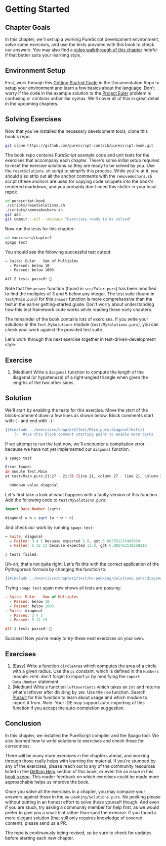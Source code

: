 # Getting Started

## Chapter Goals

In this chapter, we'll set up a working PureScript development environment, solve some exercises, and use the tests provided with this book to check our answers. You may also find a [video walkthrough of this chapter](https://www.youtube.com/watch?v=GPjPwb6d-70) helpful if that better suits your learning style.

## Environment Setup

First, work through this [Getting Started Guide](https://github.com/purescript/documentation/blob/master/guides/Getting-Started.md) in the Documentation Repo to setup your environment and learn a few basics about the language. Don't worry if the code in the example solution to the [Project Euler](http://projecteuler.net/problem=1) problem is confusing or contains unfamiliar syntax. We'll cover all of this in great detail in the upcoming chapters.

## Solving Exercises

Now that you've installed the necessary development tools, clone this book's repo.

```sh
git clone https://github.com/purescript-contrib/purescript-book.git
```

The book repo contains PureScript example code and unit tests for the exercises that accompany each chapter. There's some initial setup required to reset the exercise solutions so they are ready to be solved by you. Use the `resetSolutions.sh` script to simplify this process. While you're at it, you should also strip out all the anchor comments with the `removeAnchors.sh` script (these anchors are used for copying code snippets into the book's rendered markdown, and you probably don't need this clutter in your local repo):

```sh
cd purescript-book
./scripts/resetSolutions.sh
./scripts/removeAnchors.sh
git add .
git commit --all --message "Exercises ready to be solved"
```

Now run the tests for this chapter:

```sh
cd exercises/chapter2
spago test
```

You should see the following successful test output:

```sh
→ Suite: Euler - Sum of Multiples
  ✓ Passed: below 10
  ✓ Passed: below 1000

All 2 tests passed! 🎉
```

Note that the `answer` function (found in `src/Euler.purs`) has been modified to find the multiples of 3 and 5 below any integer. The test suite (found in `test/Main.purs`) for this `answer` function is more comprehensive than the test in the earlier getting-started guide. Don't worry about understanding how this test framework code works while reading these early chapters.

The remainder of the book contains lots of exercises. If you write your solutions in the `Test.MySolutions` module (`test/MySolutions.purs`), you can check your work against the provided test suite.

Let's work through this next exercise together in test-driven-development style.

## Exercise

1. (Medium) Write a `diagonal` function to compute the length of the diagonal (or hypotenuse) of a right-angled triangle when given the lengths of the two other sides.

## Solution

We'll start by enabling the tests for this exercise. Move the start of the block-comment down a few lines as shown below. Block comments start with `{-` and end with `-}`:

```hs
{{#include ../exercises/chapter2/test/Main.purs:diagonalTests}}
    {-  Move this block comment starting point to enable more tests
```

If we attempt to run the test now, we'll encounter a compilation error because we have not yet implemented our `diagonal` function.

```sh
$ spago test

Error found:
in module Test.Main
at test/Main.purs:21:27 - 21:35 (line 21, column 27 - line 21, column 35)

  Unknown value diagonal
```

Let's first take a look at what happens with a faulty version of this function. Add the following code to `test/MySolutions.purs`:

```hs
import Data.Number (sqrt)

diagonal w h = sqrt (w * w + h)
```

And check our work by running `spago test`:

```hs
→ Suite: diagonal
  ☠ Failed: 3 4 5 because expected 5.0, got 3.605551275463989
  ☠ Failed: 5 12 13 because expected 13.0, got 6.082762530298219

2 tests failed:
```

Uh-oh, that's not quite right. Let's fix this with the correct application of the Pythagorean formula by changing the function to:

```hs
{{#include ../exercises/chapter2/test/no-peeking/Solutions.purs:diagonal}}
```

Trying `spago test` again now shows all tests are passing:

```hs
→ Suite: Euler - Sum of Multiples
  ✓ Passed: below 10
  ✓ Passed: below 1000
→ Suite: diagonal
  ✓ Passed: 3 4 5
  ✓ Passed: 5 12 13

All 4 tests passed! 🎉
```

Success! Now you're ready to try these next exercises on your own.

## Exercises

 1. (Easy) Write a function `circleArea` which computes the area of a circle with a given radius. Use the `pi` constant, which is defined in the `Numbers` module. _Hint_: don't forget to import `pi` by modifying the `import Data.Number` statement.
 1. (Medium) Write a function `leftoverCents` which takes an `Int` and returns what's leftover after dividing by `100`. Use the `rem` function. Search [Pursuit](https://pursuit.purescript.org/) for this function to learn about usage and which module to import it from. _Note:_ Your IDE may support auto-importing of this function if you accept the auto-completion suggestion.

## Conclusion

In this chapter, we installed the PureScript compiler and the Spago tool. We also learned how to write solutions to exercises and check these for correctness.

There will be many more exercises in the chapters ahead, and working through those really helps with learning the material. If you're stumped by any of the exercises, please reach out to any of the community resources listed in the [Getting Help](https://book.purescript.org/chapter1.html#getting-help) section of this book, or even file an issue in this [book's repo](https://github.com/purescript-contrib/purescript-book/issues). This reader feedback on which exercises could be made more approachable helps us improve the book.

Once you solve all the exercises in a chapter, you may compare your answers against those in the `no-peeking/Solutions.purs`. No peeking please without putting in an honest effort to solve these yourself though. And even if you are stuck, try asking a community member for help first, as we would prefer to give you a small hint rather than spoil the exercise. If you found a more elegant solution (that still only requires knowledge of covered content), please send us a PR.

The repo is continuously being revised, so be sure to check for updates before starting each new chapter.

